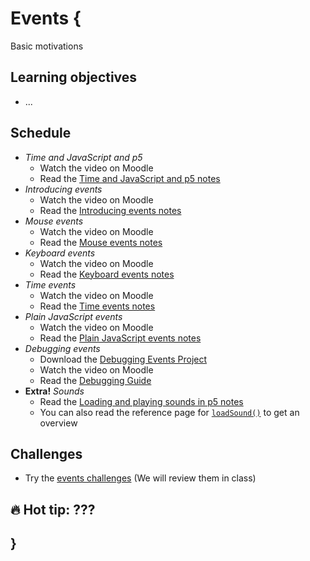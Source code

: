 # Events {

Basic motivations

## Learning objectives

- ...

## Schedule

- *Time and JavaScript and p5*
    - Watch the video on Moodle
    - Read the [Time and JavaScript and p5 notes](./time-and-javascript-and-p5.md)
- *Introducing events*
    - Watch the video on Moodle
    - Read the [Introducing events notes](./introducing-events.md)
- *Mouse events*
    - Watch the video on Moodle
    - Read the [Mouse events notes](./mouse-events.md)
- *Keyboard events*
    - Watch the video on Moodle
    - Read the [Keyboard events notes](./keyboard-events.md)
- *Time events*
    - Watch the video on Moodle
    - Read the [Time events notes](./time-events.md)
- *Plain JavaScript events*
    - Watch the video on Moodle
    - Read the [Plain JavaScript events notes](./plain-javascript-events.md)
- *Debugging events*
    - Download the [Debugging Events Project](MISSING_LINK)
    - Watch the video on Moodle
    - Read the [Debugging Guide](../../guides/debugging-guide.md)
- **Extra!** *Sounds*
    - Read the [Loading and playing sounds in p5 notes](../extras/sounds.md)
    - You can also read the reference page for [`loadSound()`](https://p5js.org/reference/p5/loadSound/) to get an overview

## Challenges

- Try the [events challenges](MISSING_LINK) (We will review them in class)

## 🔥 Hot tip: ???

## }